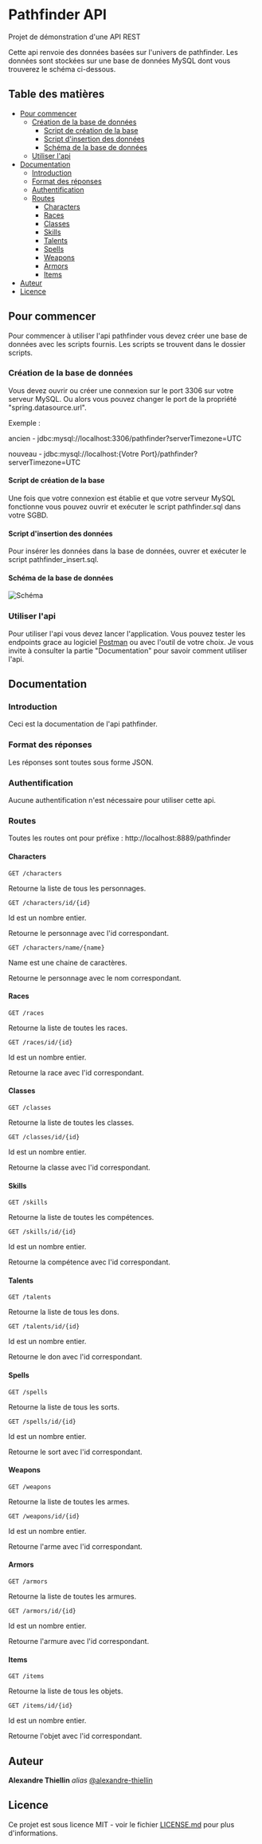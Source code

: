 # Pathfinder API

Projet de démonstration d'une API REST

Cette api renvoie des données basées sur l'univers de pathfinder.
Les données sont stockées sur une base de données MySQL dont vous trouverez le schéma ci-dessous.

## Table des matières

- [Pour commencer](#pour-commencer)
    - [Création de la base de données](#création-de-la-base-de-données)
        - [Script de création de la base](#script-de-création-de-la-base)
        - [Script d'insertion des données](#script-d'insertion-des-données)
        - [Schéma de la base de données](#schéma-de-la-base-de-données)
    - [Utiliser l'api](#utiliser-lapi)
- [Documentation](#documentation)
    - [Introduction](#introduction)
    - [Format des réponses](#format-des-réponses)
    - [Authentification](#authentification)
    - [Routes](#routes)
        - [Characters](#characters)
        - [Races](#races)
        - [Classes](#classes)
        - [Skills](#skills)
        - [Talents](#talents)
        - [Spells](#spells)
        - [Weapons](#weapons)
        - [Armors](#armors)
        - [Items](#items)
- [Auteur](#auteur)
- [Licence](#licence)

## Pour commencer

Pour commencer à utiliser l'api pathfinder vous devez créer une base de données avec les scripts fournis.
Les scripts se trouvent dans le dossier scripts.

### Création de la base de données

Vous devez ouvrir ou créer une connexion sur le port 3306 sur votre serveur MySQL.
Ou alors vous pouvez changer le port de la propriété "spring.datasource.url".

Exemple : 

ancien - jdbc:mysql://localhost:3306/pathfinder?serverTimezone=UTC 

nouveau - jdbc:mysql://localhost:{Votre Port}/pathfinder?serverTimezone=UTC

#### Script de création de la base
Une fois que votre connexion est établie et que votre serveur MySQL fonctionne vous pouvez ouvrir et exécuter le script pathfinder.sql dans votre SGBD.
#### Script d'insertion des données
Pour insérer les données dans la base de données, ouvrer et exécuter le script pathfinder_insert.sql.
#### Schéma de la base de données
![Schéma](img\pathfinder.png "schéma de la base de données")
### Utiliser l'api
Pour utiliser l'api vous devez lancer l'application.
Vous pouvez tester les endpoints grace au logiciel [Postman](https://www.postman.com/ "lien vers le site de Postman") ou avec l'outil de votre choix.
Je vous invite à consulter la partie "Documentation" pour savoir comment utiliser l'api.

## Documentation
### Introduction
Ceci est la documentation de l'api pathfinder.
### Format des réponses
Les réponses sont toutes sous forme JSON.
### Authentification
Aucune authentification n'est nécessaire pour utiliser cette api.
### Routes
Toutes les routes ont pour préfixe : http://localhost:8889/pathfinder
#### Characters


    GET /characters
Retourne la liste de tous les personnages.


    GET /characters/id/{id}
Id est un nombre entier.

Retourne le personnage avec l'id correspondant.


    GET /characters/name/{name}
Name est une chaine de caractères.

Retourne le personnage avec le nom correspondant.
#### Races


    GET /races
Retourne la liste de toutes les races.


    GET /races/id/{id}
Id est un nombre entier.

Retourne la race avec l'id correspondant.
#### Classes


    GET /classes
Retourne la liste de toutes les classes.


    GET /classes/id/{id}
Id est un nombre entier.

Retourne la classe avec l'id correspondant.
#### Skills


    GET /skills
Retourne la liste de toutes les compétences.


    GET /skills/id/{id}
Id est un nombre entier.

Retourne la compétence avec l'id correspondant.
#### Talents


    GET /talents
Retourne la liste de tous les dons.


    GET /talents/id/{id}
Id est un nombre entier.

Retourne le don avec l'id correspondant.
#### Spells


    GET /spells
Retourne la liste de tous les sorts.


    GET /spells/id/{id}
Id est un nombre entier.

Retourne le sort avec l'id correspondant.
#### Weapons


    GET /weapons
Retourne la liste de toutes les armes.


    GET /weapons/id/{id}
Id est un nombre entier.

Retourne l'arme avec l'id correspondant.
#### Armors


    GET /armors
Retourne la liste de toutes les armures.


    GET /armors/id/{id}
Id est un nombre entier.

Retourne l'armure avec l'id correspondant.
#### Items


    GET /items
Retourne la liste de tous les objets.


    GET /items/id/{id}
Id est un nombre entier.

Retourne l'objet avec l'id correspondant.
## Auteur
**Alexandre Thiellin** _alias_ [@alexandre-thiellin](https://github.com/alexandre-thiellin)
## Licence
Ce projet est sous licence MIT - voir le fichier [LICENSE.md](LICENSE.md) pour plus d'informations.